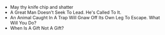 - May thy knife chip and shatter
- A Great Man Doesn't Seek To Lead. He's Called To It.
- An Animal Caught In A Trap Will Gnaw Off Its Own Leg To Escape. What Will You Do?
- When Is A Gift Not A Gift? 
